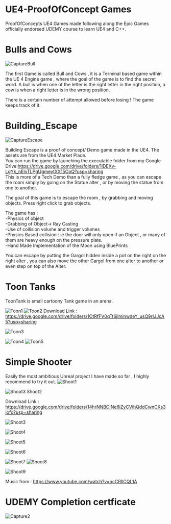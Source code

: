 # UE4-ProofOfConcept Games
ProofOfConcepts UE4 Games made following along the Epic Games officially endorsed UDEMY course to learn  UE4 and C++.




# Bulls and Cows
![CaptureBull](https://user-images.githubusercontent.com/17762123/122571092-a76d9280-d04c-11eb-8256-86ff93192786.PNG)




The first Game is called Bull and Cows , it is a Terminal based game within the UE 4 Engine game , where the goal of the game is to find the secret word.
A bull is when one of the letter is the right letter in the right position, a cow is when a right letter is in the wrong position.

There is a certain number of attempt allowed before losing !  The game keeps track of it.

# Building_Escape

![CaptureEscape](https://user-images.githubusercontent.com/17762123/122570685-4645bf00-d04c-11eb-975b-768fc5ab6f5e.PNG)


Building Escape is a proof of concept/ Demo game made in the UE4. The assets are from the UE4 Market Place.  
You can run the game by launching the executable folder from my Google Drive:https://drive.google.com/drive/folders/1lDEXv-LgYk_nElvTLPgUgmeytXX15CpQ?usp=sharing  
This is more of a Tech Demo than a fully fledge game , as you can escape the room simply by going on the Statue alter , or by moving the statue from one to another.  

The goal of this game is to escape the room , by grabbing and moving objects. Press right click to grab objects.  

The game has :  
-Physics of object   
-Grabbing of Object-> Ray Casting  
-Use of collision volume and trigger volumes   
-Physics Based collision : ie the door will only open if an Object , or many of them are heavy enough  on the pressure plate.  
-Hand Made Implementation of the Moon using BluePrints

You can escape by putting the Gargol hidden inside a pot on the right on the right alter , you can also move the other Gargol from one alter to another or even step on top of the Alter.





# Toon Tanks

ToonTank is small cartoony Tank game in an arena.

![Toon1](https://user-images.githubusercontent.com/17762123/144607727-3a8bdc72-3d52-4c19-bc47-fe648461f61a.PNG)
![Toon2](https://user-images.githubusercontent.com/17762123/144607744-c2c6bb60-57d2-498a-9dba-2ef4b2eac3e6.PNG)
Download Link : https://drive.google.com/drive/folders/1OtRfFV0qTt6jlminwdeY_usQ9rIJJcA5?usp=sharing


![Toon3](https://user-images.githubusercontent.com/17762123/144607754-1eb40bc3-4d74-40a5-ac53-9b70eb868397.PNG)

![Toon4](https://user-images.githubusercontent.com/17762123/144608269-7818e325-d4c7-4305-be46-1528e67dafeb.PNG)
![Toon5](https://user-images.githubusercontent.com/17762123/144608279-86cc7661-6cfa-4318-a4fe-497b1b330cd6.PNG)



# Simple Shooter
Easily the most ambitious Unreal project I have made so far , I highly recommend to try it out.
![Shoot1](https://user-images.githubusercontent.com/17762123/144608737-63f8b5c0-cade-41ba-8f37-ecb33f0803f3.PNG)

![![Shoot3](https://user-images.githubusercontent.com/17762123/144609146-1e625773-cf7e-4976-8e67-02524c70b8c5.PNG)
Shoot2](https://user-images.githubusercontent.com/17762123/144609093-bef24196-5c4f-4ae1-b67b-d63124315e2b.PNG)

Download Link : https://drive.google.com/drive/folders/14hrNNBOiNe6iZyCVihQddCwnCKs3Iofd?usp=sharing

![Shoot3](https://user-images.githubusercontent.com/17762123/144609235-8100a883-64e7-4034-8948-bdf1dafc48dc.PNG)

![Shoot4](https://user-images.githubusercontent.com/17762123/144609221-2d96db96-77ea-41ce-8129-e833a0613199.PNG)



![Shoot5](https://user-images.githubusercontent.com/17762123/144609210-3bf1f73b-7cd0-42df-b67b-df034efe070d.PNG)

![Shoot6](https://user-images.githubusercontent.com/17762123/144609208-4b40fa49-215b-457e-b55e-da35e6b1dc80.PNG)

![Shoot7](https://user-images.githubusercontent.com/17762123/144609151-7c26c206-4a1e-48e4-ac3b-1ee2b3f22f73.PNG)
![Shoot8](https://user-images.githubusercontent.com/17762123/144609140-8dadb819-8eb9-44af-8215-cc04df26ab29.PNG)

![Shoot9](https://user-images.githubusercontent.com/17762123/144609122-8d2f8200-3347-4a91-bd79-59b89453f70b.PNG)



Music from : https://www.youtube.com/watch?v=ncCRIlCQL1A



# UDEMY Completion certficate 

![Capture2](https://user-images.githubusercontent.com/17762123/144610118-375819e4-5291-4331-bbe7-7070e08f82c0.PNG)

